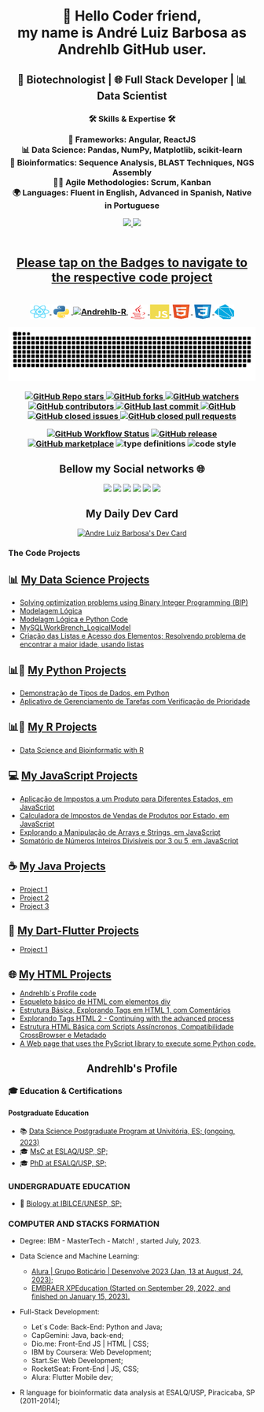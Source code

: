 <h1 align = "center">👋 Hello Coder friend, <br>my name is André Luiz Barbosa as Andrehlb GitHub user. </h1>

<h2 align = "center"> 🔬 Biotechnologist | 🌐 Full Stack Developer | 📊 Data Scientist </h2>

<h3 align="center"> 🛠 Skills & Expertise 🛠 <br>
<p align="center">
  🌱 <b>Frameworks:</b> Angular, ReactJS <br>
  📊 <b>Data Science:</b> Pandas, NumPy, Matplotlib, scikit-learn <br>
  🧬 <b>Bioinformatics:</b> Sequence Analysis, BLAST Techniques, NGS Assembly <br>
  🏄‍♂️ <b>Agile Methodologies:</b> Scrum, Kanban <br>
  🌍 <b>Languages:</b> Fluent in English, Advanced in Spanish, Native in Portuguese <br>
</p>

<div align = "center">
  <a href="https://github.com/Andrehlb">
  <img height="180em" src="https://github-readme-stats.vercel.app/api?username=andrehlb&show_icons=true&theme=dark&include_all_commits=true&count_private=true"/>
  <img height="180em" src="https://github-readme-stats.vercel.app/api/top-langs/?username=andrehlb&layout=compact&langs_count=7&theme=dracula"/>
</div>
<br>
<div align = "center">
<h2 align = "center"> Please tap on the Badges to navigate to the respective code project </h2>
  <p style="display: inline_block"><br>
  <a href = "#dataScience-projects">
  <img align="center" alt="Andrehlb-Data Science | Dados" height="30" width="40" src="https://raw.githubusercontent.com/devicons/devicon/master/icons/react/react-original.svg">
   </a>
  <a href = "#py-projects">
  <img align="center" alt="Andrehlb-Python" height="30" width="40" src="https://raw.githubusercontent.com/devicons/devicon/master/icons/python/python-original.svg">
    </a>
    <a href = "#R-projects">
    <img align="center" alt="Andrehlb-R" height="30" width="40" src="https://img.shields.io/badge/R-276DC3?style=for-the-badge&logo=r&logoColor=white" />
    </a>
    <a href = "#java-projects">
  <img align="center" alt="Andrehlb-Java" height="30" width="40" src="https://raw.githubusercontent.com/devicons/devicon/master/icons/java/java-plain.svg">
   </a>
    <a href="#js-projects">
  <img align="center" alt="Andrejlb-Js" height="30" width="40" src="https://raw.githubusercontent.com/devicons/devicon/master/icons/javascript/javascript-plain.svg">
  </a>
  <a href = "https://github.com/Andrehlb/WebDevelpment.git" target = "_blank"><img align="center" alt="Andrehlb-HTML" height="30" width="40" src="https://raw.githubusercontent.com/devicons/devicon/master/icons/html5/html5-original.svg">
  <img align="center" alt="Andrehlb-CSS" height="30" width="40" src="https://raw.githubusercontent.com/devicons/devicon/master/icons/css3/css3-original.svg">   
   </a>
  <a href= "#dart-projects">
  <img align="center" alt="Andrehlb-Dart" height="30" width="40" src="https://raw.githubusercontent.com/devicons/devicon/master/icons/dart/dart-plain.svg">
  </P>
</div>
  
<div align="center">

![sk-Platane](https://raw.githubusercontent.com/platane/snk/output/github-contribution-grid-snake.svg)
  
<p align = "center">
<img alt="GitHub Repo stars" src="https://img.shields.io/github/stars/rzashakeri/beautify-github-profile?style=flat-square"> <img alt="GitHub forks" src="https://img.shields.io/github/forks/rzashakeri/beautify-github-profile?style=flat-square"> <img alt="GitHub watchers" src="https://img.shields.io/github/watchers/rzashakeri/beautify-github-profile?style=flat-square"> <img alt="GitHub contributors" src="https://img.shields.io/github/contributors/rzashakeri/beautify-github-profile?color=blue&style=flat-square"> <img alt="GitHub last commit" src="https://img.shields.io/github/last-commit/rzashakeri/beautify-github-profile?color=blue&style=flat-square"> <img alt="GitHub" src="https://img.shields.io/github/license/rzashakeri/beautify-github-profile?color=blue&style=flat-square"> <img alt="GitHub closed issues" src="https://img.shields.io/github/issues-closed/rzashakeri/beautify-github-profile?color=blue&style=flat-square"> <img alt="GitHub closed pull requests" src="https://img.shields.io/github/issues-pr-closed/rzashakeri/beautify-github-profile?color=blue&style=flat-square">
</p>
  
[![GitHub Workflow Status](https://img.shields.io/github/actions/workflow/status/Andrehlb/Andrehlb/main.yml?label=action&style=flat-square)](https://github.com/Andrehlb/Andrehlb/actions/workflows/main.yml)
[![GitHub release](https://img.shields.io/github/release/platane/snk.svg?style=flat-square)](https://github.com/platane/snk/releases/latest)
[![GitHub marketplace](https://img.shields.io/badge/marketplace-snake-blue?logo=github&style=flat-square)](https://github.com/marketplace/actions/generate-snake-game-from-github-contribution-grid)
![type definitions](https://img.shields.io/npm/types/typescript?style=flat-square)
![code style](https://img.shields.io/badge/code_style-prettier-ff69b4.svg?style=flat-square)

</div>


  ## <div align = "center">Bellow my Social networks 🌐</div>

<div align = "center">
  <a href="https://www.linkedin.com/in/andrehlb" target="_blank"><img src="https://img.shields.io/badge/-LinkedIn-%230077B5?style=for-the-badge&logo=linkedin&logoColor=white" target="_blank"></a>
  <a href="https://www.youtube.com/channel/UCK0KkXbsrsWKJjx0F4dp-Og" target="_blank"><img src="https://img.shields.io/badge/YouTube-FF0000?style=for-the-badge&logo=youtube&logoColor=white" target="_blank"></a>
  <a href="insta" target="_blank"><img src="https://img.shields.io/badge/-Instagram-%23E4405F?style=for-the-badge&logo=instagram&logoColor=white" target="_blank"></a>
 	<a href="twich"_blank"><img src="https://img.shields.io/badge/Twitch-9146FF?style=for-the-badge&logo=twitch&logoColor=white" target="_blank"></a>
  <a href="https://discordapp.com/users/Andrehlb#7664" target="_blank"><img src="https://img.shields.io/badge/Discord-7289DA?style=for-the-badge&logo=discord&logoColor=white" target="_blank"></a> 
  <a href = "mailto:andrehlbarbosa@gmail.com"><img src="https://img.shields.io/badge/-Gmail-%23333?style=for-the-badge&logo=gmail&logoColor=white" target="_blank"></a> 
</div>
    
  ## <div align = "center">My Daily Dev Card</div>

<p align = "center">
  <a href="https://app.daily.dev/Andrehlb"><img src="https://api.daily.dev/devcards/641655384bb14ec4951127a632b5793c.png?r=9wx" width="200" alt="Andre Luiz Barbosa's Dev Card"/></a>
</p>

### The Code Projects

## 📊 [My Data Science Projects](#DS-projects)
- [Solving optimization problems using Binary Integer Programming (BIP)](https://github.com/Andrehlb/Bootcamp-OTM-ENACOM.git)
- [Modelagem Lógica](https://github.com/Andrehlb/DataScience_Embraer/blob/f5529dff732926762753d45283c6216ff291c757/Embraer_MySQL-WorkBench/Embraer_MtSQL-WorkBrench_LogicalModel_Aula2-2-1-ModelagemER_Mod01FundBD.mwb)
- [Modelagm Lógica e Python Code](https://github.com/Andrehlb/DataScience_Embraer/blob/f5529dff732926762753d45283c6216ff291c757/Embraer_MySQL-WorkBench/MySQL-ERW-26092022.mwb)
- [MySQLWorkBrench_LogicalModel](https://github.com/Andrehlb/DataScience_Embraer/blob/f5529dff732926762753d45283c6216ff291c757/Embraer_MySQL-WorkBench/script_Embraer_Aula2-2-1-ModelagemER.sql)
- [Criação das Listas e Acesso dos Elementos; Resolvendo problema de encontrar a maior idade, usando listas](https://github.com/Andrehlb/DataScience_Embraer/blob/1af3a1673dc7ed616eb0f527649c07623f743032/Python_DS/Embraer_Python/capitulo05_aula02.ipynb)


## 📊🐍 [My Python Projects](#py-projects)
- [Demonstração de Tipos de Dados, em Python](https://github.com/Andrehlb/Workspace/blob/fbb710b9b64560c60acaf180202de51b1ce94291/GitHub/Python/C%C3%B3digo%20Python%20Jupyter/Untitled.ipynb)
- [Aplicativo de Gerenciamento de Tarefas com Verificação de Prioridade](https://)

## 📊🧬 [My R Projects](#R-projects)
- [Data Science and Bioinformatic with R](https://github.com/Andrehlb/R-Universe.git)
 
##  💻 [My JavaScript Projects](#js-projects)
- [Aplicação de Impostos a um Produto para Diferentes Estados, em JavaScript](https://github.com/Andrehlb/Workspace/blob/e379b0b17f522deedd7b49838d809e393bcc8d2c/Web_LeTsCode/alicotaImpostoEstados.js)
- [Calculadora de Impostos de Vendas de Produtos por Estado, em JavaScript](https://github.com/Andrehlb/Workspace/blob/e379b0b17f522deedd7b49838d809e393bcc8d2c/Web_LeTsCode/execEstadosJS/impostoAlicotaEstado.js)
- [Explorando a Manipulação de Arrays e Strings, em JavaScript](https://github.com/Andrehlb/Workspace/blob/e379b0b17f522deedd7b49838d809e393bcc8d2c/Web_LeTsCode/ExecicioArrayJS/arrayPosicao.js)
- [Somatório de Números Inteiros Divisíveis por 3 ou 5, em JavaScript](https://github.com/Andrehlb/ScriboSoftwareDev/blob/ea55243e1a2395cb4e1fd60636f112eca0fd9794/sumDivisibleByThreeOrFive.js)

## ☕ [My Java Projects](#java-projects)
- [Project 1](https://github.com/Andrehlb/project-1)
- [Project 2](https://github.com/Andrehlb/project-2)
- [Project 3](https://github.com/Andrehlb/project-3)


## 🎯 [My Dart-Flutter Projects](#dart-projects)
- [Project 1](https://github.com/Andrehlb/ScriboSoftwareDev/tree/7cbe68f979d4ba5d1bf1785c3d35e72f75ec104e/DartFiles)

## 🌐 [My HTML Projects](#html-projects)
- [Andrehlb´s Profile code](https://github.com/Andrehlb/Andrehlb.github.io.git)
- [Esqueleto básico de HTML com elementos div](https://github.com/Andrehlb/Workspace/blob/e379b0b17f522deedd7b49838d809e393bcc8d2c/GitHub/JavaScript/BasicHTMLStructureWithDivElements.html)
- [Estrutura Básica, Explorando Tags em HTML 1, com Comentários](https://github.com/Andrehlb/Workspace/blob/e379b0b17f522deedd7b49838d809e393bcc8d2c/Web_LeTsCode/principais_tags_html_p1.html)
- [Explorando Tags HTML 2 - Continuing with the advanced process](https://github.com/Andrehlb/Workspace/blob/e379b0b17f522deedd7b49838d809e393bcc8d2c/Web_LeTsCode/principaisTagHTMLp2.html)
- [Estrutura HTML Básica com Scripts Assíncronos, Compatibilidade CrossBrowser e Metadado](https://github.com/Andrehlb/Workspace/blob/e379b0b17f522deedd7b49838d809e393bcc8d2c/Web_LeTsCode/principaisTagHTMLp2.html)
- [A Web page that uses the PyScript library to execute some Python code.](https://github.com/Andrehlb/DataScience_Embraer/blob/f5529dff732926762753d45283c6216ff291c757/PyScript/pyscript_1st.html)

## <div align = "center">Andrehlb's Profile </div>

### 🎓 Education & Certifications 

#### Postgraduate Education
-  📚 [Data Science Postgraduate Program at Univitória, ES; (ongoing, 2023)](assets-Grad-postGrad/PostGrad_Univitoria_ES/)
-  🎓 [MsC at ESLAQ/USP, SP;](assets-Grad-postGrad/MsC_ESLAQ_USP/)
-  🎓 [PhD at ESALQ/USP, SP;](assets-Grad-postGrad/PhD_ESALQ_USP/)

### UNDERGRADUATE EDUCATION
*  🌱 [Biology at IBILCE/UNESP, SP;](assets-Grad-postGrad/gradIBILCE_UNESP/diplomaBiologiaGradUNESP-Frente.png)


### COMPUTER AND STACKS FORMATION
- Degree: IBM - MasterTech - Match! , started July, 2023.

- Data Science and Machine Learning:
  - [Alura | Grupo Boticário | Desenvolve 2023 (Jan, 13 at August, 24, 2023);](https://github.com/Andrehlb/desenvolve2023.github.io.git)
  - [EMBRAER XPEducation (Started on September 29, 2022, and finished on January 15, 2023).](https://github.com/Andrehlb/DataScience_Embraer.git)

- Full-Stack Development:
  * Let´s Code: Back-End: Python and Java;
  * CapGemini: Java, back-end;
  * Dio.me: Front-End JS | HTML | CSS;
  * IBM by Coursera: Web Development;
  * Start.Se: Web Development;
  * RocketSeat: Front-End | JS, CSS;
  * Alura: Flutter Mobile dev;
   
- R language for bioinformatic data analysis at ESALQ/USP, Piracicaba, SP (2011-2014);

